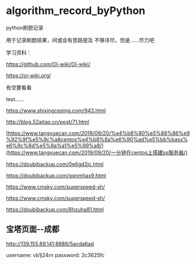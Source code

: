 # algorithm_record_byPython
python刷题记录


用于记录刷题结果，间或会有思路提及
不够详尽，但是……尽力吧







学习资料：

https://github.com/OI-wiki/OI-wiki/

https://oi-wiki.org/

有空要看看

test……







https://www.shixingceping.com/943.html

http://blog.52aitao.cn/post/71.html

[https://www.tangyuecan.com/2019/09/20/%e4%b8%80%e5%88%86%e9%92%9f%e5%9c%a8centos%e4%b8%8a%e6%90%ad%e5%bb%bass%e6%9c%8d%e5%8a%a1%e5%99%a8/](https://www.tangyuecan.com/2019/09/20/一分钟在centos上搭建ss服务器/)

https://doubibackup.com/0e6gd2jc.html

https://doubibackup.com/gqnmhax9.html

https://www.cmsky.com/superspeed-sh/

https://www.cmsky.com/superspeed-sh/

https://doubibackup.com/8hzuha81.html







## 宝塔页面--成都

http://139.155.89.141:8888/5acda6ad

username: vb1j24rn
password: 2c3625fc